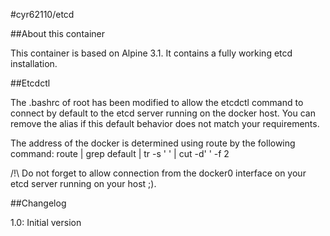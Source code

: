#cyr62110/etcd

##About this container

This container is based on Alpine 3.1. It contains a fully working etcd installation.

##Etcdctl

The .bashrc of root has been modified to allow the etcdctl command to connect
by default to the etcd server running on the docker host.
You can remove the alias if this default behavior does not match your requirements.

The address of the docker is determined using route by the following command:
route | grep default | tr -s ' ' | cut -d' ' -f 2

/!\ Do not forget to allow connection from the docker0 interface on your etcd server
running on your host ;).

##Changelog

1.0: Initial version